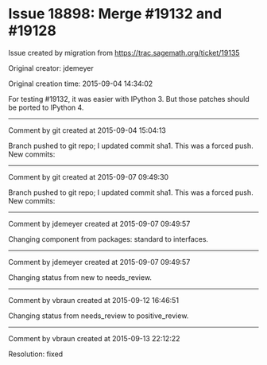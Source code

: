 # Issue 18898: Merge #19132 and #19128

Issue created by migration from https://trac.sagemath.org/ticket/19135

Original creator: jdemeyer

Original creation time: 2015-09-04 14:34:02

For testing #19132, it was easier with IPython 3. But those patches should be ported to IPython 4.


---

Comment by git created at 2015-09-04 15:04:13

Branch pushed to git repo; I updated commit sha1. This was a forced push. New commits:


---

Comment by git created at 2015-09-07 09:49:30

Branch pushed to git repo; I updated commit sha1. This was a forced push. New commits:


---

Comment by jdemeyer created at 2015-09-07 09:49:57

Changing component from packages: standard to interfaces.


---

Comment by jdemeyer created at 2015-09-07 09:49:57

Changing status from new to needs_review.


---

Comment by vbraun created at 2015-09-12 16:46:51

Changing status from needs_review to positive_review.


---

Comment by vbraun created at 2015-09-13 22:12:22

Resolution: fixed
